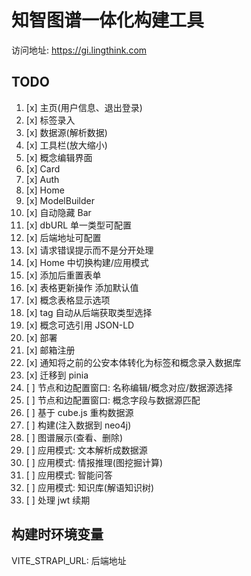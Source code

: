 # 知智图谱一体化构建工具

访问地址: https://gi.lingthink.com

## TODO

1. [x] 主页(用户信息、退出登录)
2. [x] 标签录入
3. [x] 数据源(解析数据)
4. [x] 工具栏(放大缩小)
5. [x] 概念编辑界面
6. [x] Card
7. [x] Auth
8. [x] Home
9. [x] ModelBuilder
10. [x] 自动隐藏 Bar
11. [x] dbURL 单一类型可配置
12. [x] 后端地址可配置
13. [x] 请求错误提示而不是分开处理
14. [x] Home 中切换构建/应用模式
15. [x] 添加后重置表单
16. [x] 表格更新操作 添加默认值
17. [x] 概念表格显示选项
18. [x] tag 自动从后端获取类型选择
19. [x] 概念可选引用 JSON-LD
20. [x] 部署
21. [x] 邮箱注册
22. [x] 通知将之前的公安本体转化为标签和概念录入数据库
23. [x] 迁移到 pinia
24. [ ] 节点和边配置窗口: 名称编辑/概念对应/数据源选择
25. [ ] 节点和边配置窗口: 概念字段与数据源匹配
26. [ ] 基于 cube.js 重构数据源
27. [ ] 构建(注入数据到 neo4j)
28. [ ] 图谱展示(查看、删除)
29. [ ] 应用模式: 文本解析成数据源
30. [ ] 应用模式: 情报推理(图挖掘计算)
31. [ ] 应用模式: 智能问答
32. [ ] 应用模式: 知识库(解语知识树)
33. [ ] 处理 jwt 续期

## 构建时环境变量

VITE_STRAPI_URL: 后端地址

